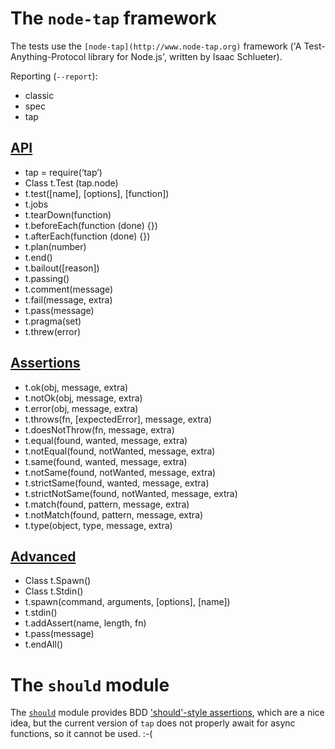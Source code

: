# The `node-tap` framework

The tests use the `[node-tap](http://www.node-tap.org)` framework ('A Test-Anything-Protocol library for Node.js', written by Isaac Schlueter).

Reporting (`--report`):

- classic
- spec
- tap

## [API](http://www.node-tap.org/api/)

- tap = require(‘tap’)
- Class t.Test (tap.node)
- t.test([name], [options], [function])
- t.jobs
- t.tearDown(function)
- t.beforeEach(function (done) {})
- t.afterEach(function (done) {})
- t.plan(number)
- t.end()
- t.bailout([reason])
- t.passing()
- t.comment(message)
- t.fail(message, extra)
- t.pass(message)
- t.pragma(set)
- t.threw(error)

## [Assertions](http://www.node-tap.org/asserts/)

- t.ok(obj, message, extra)
- t.notOk(obj, message, extra)
- t.error(obj, message, extra)
- t.throws(fn, [expectedError], message, extra)
- t.doesNotThrow(fn, message, extra)
- t.equal(found, wanted, message, extra)
- t.notEqual(found, notWanted, message, extra)
- t.same(found, wanted, message, extra)
- t.notSame(found, notWanted, message, extra)
- t.strictSame(found, wanted, message, extra)
- t.strictNotSame(found, notWanted, message, extra)
- t.match(found, pattern, message, extra)
- t.notMatch(found, pattern, message, extra)
- t.type(object, type, message, extra)

## [Advanced](http://www.node-tap.org/advanced/)

- Class t.Spawn()
- Class t.Stdin()
- t.spawn(command, arguments, [options], [name])
- t.stdin()
- t.addAssert(name, length, fn)
- t.pass(message)
- t.endAll()

# The `should` module

The [`should`](https://github.com/shouldjs/should.js) module provides BDD ['should'-style assertions](https://shouldjs.github.io), which are a nice idea, but the current version of `tap` does not properly await for async functions, so it cannot be used. :-(
